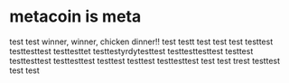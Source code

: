 # metacoin is meta

test
test
winner, winner, chicken dinner!!
test
testt
test
test
test
testtest
testtesttest
testtesttet
testtestyrdytesttest
testtesttesttest
testtest
testtesttest
testtesttest
testtest
testtest
testtesttest
test
test
trest
testtest
test
test
